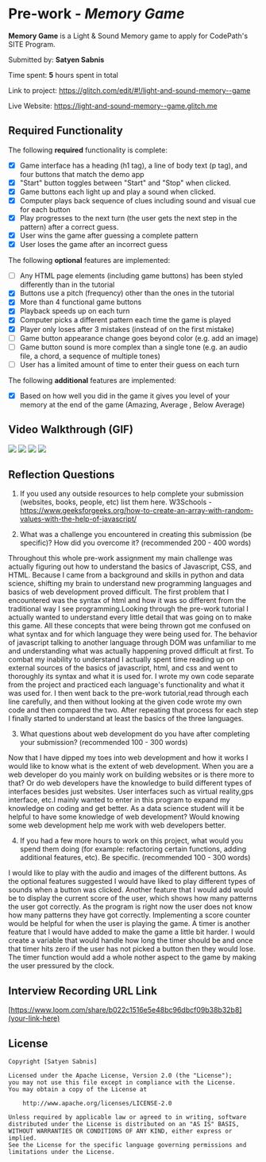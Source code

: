 # Pre-work - *Memory Game*

**Memory Game** is a Light & Sound Memory game to apply for CodePath's SITE Program. 

Submitted by: **Satyen Sabnis**

Time spent: **5** hours spent in total

Link to project: https://glitch.com/edit/#!/light-and-sound-memory--game

Live Website: https://light-and-sound-memory--game.glitch.me

## Required Functionality

The following **required** functionality is complete:

* [x] Game interface has a heading (h1 tag), a line of body text (p tag), and four buttons that match the demo app
* [x] "Start" button toggles between "Start" and "Stop" when clicked. 
* [x] Game buttons each light up and play a sound when clicked. 
* [x] Computer plays back sequence of clues including sound and visual cue for each button
* [x] Play progresses to the next turn (the user gets the next step in the pattern) after a correct guess. 
* [x] User wins the game after guessing a complete pattern
* [x] User loses the game after an incorrect guess

The following **optional** features are implemented:

* [ ] Any HTML page elements (including game buttons) has been styled differently than in the tutorial
* [x] Buttons use a pitch (frequency) other than the ones in the tutorial
* [x] More than 4 functional game buttons
* [x] Playback speeds up on each turn
* [x] Computer picks a different pattern each time the game is played
* [x] Player only loses after 3 mistakes (instead of on the first mistake)
* [ ] Game button appearance change goes beyond color (e.g. add an image)
* [ ] Game button sound is more complex than a single tone (e.g. an audio file, a chord, a sequence of multiple tones)
* [ ] User has a limited amount of time to enter their guess on each turn

The following **additional** features are implemented:

* [x] Based on how well you did in the game it gives you level of your memory at the end of the game (Amazing, Average , Below Average) 

## Video Walkthrough (GIF)

![](http://g.recordit.co/vRLutaWFQX.gif) 
![](gif2-link-here)
![](gif3-link-here)
![](gif4-link-here)

## Reflection Questions
1. If you used any outside resources to help complete your submission (websites, books, people, etc) list them here. 
W3Schools - https://www.geeksforgeeks.org/how-to-create-an-array-with-random-values-with-the-help-of-javascript/

2. What was a challenge you encountered in creating this submission (be specific)? How did you overcome it? (recommended 200 - 400 words)

Throughout this whole pre-work assignment my main challenge was actually figuring out how to understand the basics of Javascript, CSS, and HTML. Because I came from a background and skills in python and data science, shifting my brain to understand new programming languages and basics of web development proved difficult. The first problem that I encountered was the syntax of html and how it was so different from the traditional way I see programming.Looking through the pre-work tutorial I actually wanted to understand every little detail that was going on to make this game. All these concepts that were being thrown got me confused on what syntax and for which language they were being used for. The behavior of javascript talking to another language through DOM was unfamiliar to me and understanding what was actually happening proved difficult at first. To combat my inability to understand I actually spent time reading up on external sources of the basics of javascript, html, and css and went to thoroughly its syntax and what it is used for. I wrote my own code separate from the project and practiced each language's functionality and what it was used for. I then went back to the pre-work tutorial,read through each line carefully, and then without looking at the given code wrote my own code and then compared the two. After repeating that process for each step I finally started to understand at least the basics of the three languages.

3. What questions about web development do you have after completing your submission? (recommended 100 - 300 words) 

 Now that I have dipped my toes into web development and how it works I would like to know what is the extent of web development. When you are a web developer do you mainly work on building websites or is there more to that? Or do web developers have the knowledge to build different types of interfaces besides just websites. User interfaces such as virtual reality,gps interface, etc.I mainly wanted to enter in this program to expand my knowledge on coding and get better. As a data science student will it be helpful to have some knowledge of web development? Would knowing some web development help me work with web developers better.


4. If you had a few more hours to work on this project, what would you spend them doing (for example: refactoring certain functions, adding additional features, etc). Be specific. (recommended 100 - 300 words)

 I would like to play with the audio and images of the different buttons. As the optional features suggested I would have liked to play different types of sounds when a button was clicked. Another feature that I would add would be to display the current score of the user, which shows how many patterns the user got correctly. As the program is right now the user does not know how many patterns they have got correctly. Implementing a score counter would be helpful for when the user is playing the game. A timer is another feature that I would have added to make the game a little bit harder. I would create a variable that would handle how long the timer should be and once that timer hits zero if the user has not picked a button then they would lose. The timer function would add a whole nother aspect to the game by making the user pressured by the clock. 




## Interview Recording URL Link

[https://www.loom.com/share/b022c1516e5e48bc96dbcf09b38b32b8](your-link-here)


## License

    Copyright [Satyen Sabnis]

    Licensed under the Apache License, Version 2.0 (the "License");
    you may not use this file except in compliance with the License.
    You may obtain a copy of the License at

        http://www.apache.org/licenses/LICENSE-2.0

    Unless required by applicable law or agreed to in writing, software
    distributed under the License is distributed on an "AS IS" BASIS,
    WITHOUT WARRANTIES OR CONDITIONS OF ANY KIND, either express or implied.
    See the License for the specific language governing permissions and
    limitations under the License.

